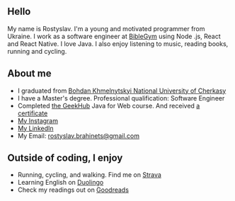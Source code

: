 ## Hello
My name is Rostyslav. I'm a young and motivated programmer from Ukraine. I work as a software engineer at [BibleGym](https://www.linkedin.com/company/biblegym/) using Node .js, React and React Native. I love Java. I also enjoy listening to music, reading books, running and cycling.

## About me
- I graduated from [Bohdan Khmelnytskyi National University of Cherkasy](https://www.cdu.edu.ua/)
- I have a Master's degree. Professional qualification: Software Engineer
- Completed [the GeekHub](https://geekhub.ck.ua) Java for Web course. And received [a certificate](https://drive.google.com/file/d/1ovealLDjEkHu5Ncokv2JPUOjTNWfI1EW/view?usp=share_link)
- [My Instagram](https://www.instagram.com/rbrahinets/)
- [My LinkedIn](https://www.linkedin.com/in/rbrahinets/)
- My Email: [rostyslav.brahinets@gmail.com](mailto:rostyslav.brahinets@gmail.com)

## Outside of coding, I enjoy
- Running, cycling, and walking. Find me on [Strava](https://www.strava.com/athletes/rbrahinets/)
- Learning English on [Duolingo](https://www.duolingo.com/profile/rbrahinets/)
- Check my readings out on [Goodreads](http://goodreads.com/rbrahinets/)
